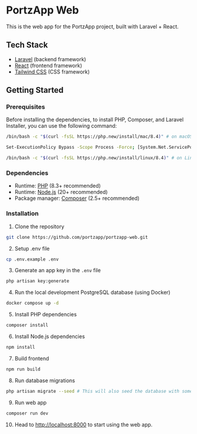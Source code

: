 # PortzApp Web

This is the web app for the PortzApp project, built with Laravel + React.

## Tech Stack

- [Laravel](https://laravel.com/) (backend framework)
- [React](https://react.dev/) (frontend framework)
- [Tailwind CSS](https://tailwindcss.com/) (CSS framework)

## Getting Started

### Prerequisites

Before installing the dependencies, to install PHP, Composer, and Laravel Installer, you can use the following command:

```bash
/bin/bash -c "$(curl -fsSL https://php.new/install/mac/8.4)" # on macOS

Set-ExecutionPolicy Bypass -Scope Process -Force; [System.Net.ServicePointManager]::SecurityProtocol = [System.Net.ServicePointManager]::SecurityProtocol -bor 3072; iex ((New-Object System.Net.WebClient).DownloadString('https://php.new/install/windows/8.4')) # on Windows

/bin/bash -c "$(curl -fsSL https://php.new/install/linux/8.4)" # on Linux
```

### Dependencies

- Runtime: [PHP](https://www.php.net/downloads) (8.3+ recommended)
- Runtime: [Node.js](https://nodejs.org/en/download) (20+ recommended)
- Package manager: [Composer](https://getcomposer.org/download/) (2.5+ recommended)

### Installation

1. Clone the repository

```bash
git clone https://github.com/portzapp/portzapp-web.git
```

2. Setup .env file

```bash
cp .env.example .env
```

3. Generate an app key in the `.env` file

```bash
php artisan key:generate
```

4. Run the local development PostgreSQL database (using Docker)

```bash
docker compose up -d
```

5. Install PHP dependencies

```bash
composer install
```

6. Install Node.js dependencies

```bash
npm install
```

7. Build frontend

```bash
npm run build
```

8. Run database migrations

```bash
php artisan migrate --seed # This will also seed the database with some test data
```

9. Run web app

```bash
composer run dev
```

10. Head to [http://localhost:8000](http://localhost:8000) to start using the web app.
